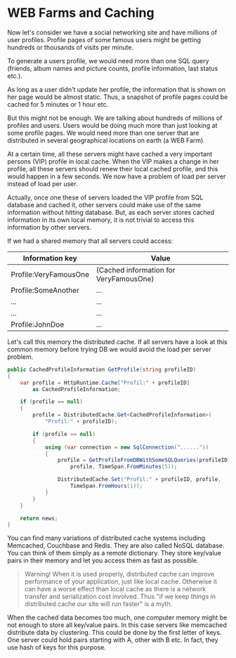 # WEB Farms and Caching

Now let's consider we have a social networking site and have millions of user profiles. Profile pages of some famous users might be getting hundreds or thousands of visits per minute.

To generate a users profile, we would need more than one SQL query (friends, album names and picture counts, profile information, last status etc.).

As long as a user didn't update her profile, the information that is shown on her page would be almost static. Thus, a snapshot of profile pages could be cached for 5 minutes or 1 hour etc.

But this might not be enough. We are talking about hundreds of millions of profiles and users. Users would be doing much more than just looking at some profile pages. We would need more than one server that are distributed in several geographical locations on earth (a WEB Farm).

At a certain time, all these servers might have cached a very important persons (VIP) profile in local cache. When the VIP makes a change in her profile, all these servers should renew their local cached profile, and this would happen in a few seconds. We now have a problem of load per server instead of load per user.

Actually, once one these of servers loaded the VIP profile from SQL database and cached it, other servers could make use of the same information without hitting database. But, as each server stores cached information in its own local memory, it is not trivial to access this information by other servers.

If we had a shared memory that all servers could access:

Information key          |Value
-------------------------|--------------------------------------
Profile:VeryFamousOne    |(Cached information for VeryFamousOne)
Profile:SomeAnother      |...
...                      |...
...                      |...
Profile:JohnDoe          |...

Let's call this memory the distributed cache. If all servers have a look at this common memory before trying DB we would avoid the load per server problem.


```cs
public CachedProfileInformation GetProfile(string profileID)
{
    var profile = HttpRuntime.Cache["Profil:" + profileID]
        as CachedProfileInformation;

    if (profile == null)
    {
        profile = DistributedCache.Get<CachedProfileInformation>(
            "Profil:" + profileID);

        if (profile == null)
        {
            using (var connection = new SqlConnection("......"))
            {
                profile = GetProfileFromDBWithSomeSQLQueries(profileID)
                    profile, TimeSpan.FromMinutes(5));

                DistributedCache.Set("Profil:" + profileID, profile,
	                TimeSpan.FromHours(1));
            }
        }
    }

    return news;
}
```

You can find many variations of distributed cache systems including Memcached, Couchbase and Redis. They are also called NoSQL database. You can think of them simply as a remote dictionary. They store key/value pairs in their memory and let you access them as fast as possible.

> Warning! When it is used properly, distributed cache can improve performance of your application, just like local cache. Otherwise it can have a worse effect than local cache as there is a network transfer and serialization cost involved. Thus "if we keep things in distributed cache our site will run faster" is a myth.

When the cached data becomes too much, one computer memory might be not enough to store all key/value pairs. In this case servers like memcached distribute data by clustering. This could be done by the first letter of keys. One server could hold pairs starting with A, other with B etc. In fact, they use hash of keys for this purpose.
